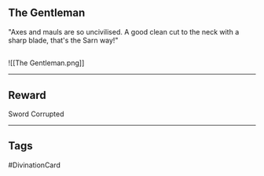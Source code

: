 ## The Gentleman
"Axes and mauls are so uncivilised. A good clean cut to the neck with a sharp blade, that's the Sarn way!"
## 
![[The Gentleman.png]]

---
## Reward
Sword
Corrupted

---
## Tags
#DivinationCard